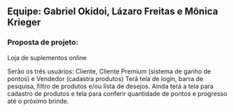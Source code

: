 ## Equipe: Gabriel Okidoi, Lázaro Freitas e Mônica Krieger

### Proposta de projeto: 
Loja de suplementos online

Serão os três usuários: Cliente, Cliente Premium (sistema de ganho de pontos) e Vendedor (cadastra produtos)
Terá tela de login, barra de pesquisa, filtro de produtos e/ou lista de desejos. Ainda terá a tela para cadastro de produtos e tela para conferir quantidade de pontos e progresso até o próximo brinde.
